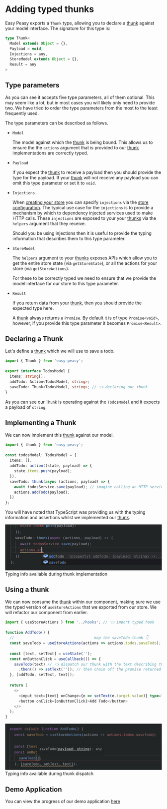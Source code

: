 # Adding typed thunks

Easy Peasy exports a `Thunk` type, allowing you to declare a [thunk](/docs/api/thunk.html) against your model interface. The signature for this type is:

```typescript
type Thunk<
  Model extends Object = {},
  Payload = void,
  Injections = any,
  StoreModel extends Object = {},
  Result = any
>
```

## Type parameters

As you can see it accepts five type parameters, all of them optional. This may seem like a lot, but in most cases you will likely only need to provide two. We have tried to order the type parameters from the most to the least frequently used.

The type parameters can be described as follows.

- `Model`

  The model against which the [thunk](/docs/api/thunk.html) is being bound. This allows us to ensure the the `actions` argument that is provided to our [thunk](/docs/api/thunk.html) implementations are correctly typed.

- `Payload`

  If you expect the [thunk](/docs/api/thunk.html) to receive a payload then you should provide the type for the payload. If your [thunk](/docs/api/thunk.html) will not receive any payload you can omit this type parameter or set it to `void`.

- `Injections`

  When [creating your store](/docs/api/create-store.html) you can specify `injections` via the [store configuration](/docs/api/store-config.html). The typical use case for the `injections` is to provide a mechanism by which to dependency injected services used to make HTTP calls. These `injections` are exposed to your your [thunks](/docs/api/thunk.html) via the `helpers` argument that they receive.

  Should you be using injections then it is useful to provide the typing information that describes them to this type parameter.

- `StoreModel`

  The `helpers` argument to your [thunks](/docs/api/thunk.html) exposes APIs which allow you to get the entire store state (via `getStoreState`), or all the actions for your store (via `getStoreActions`).

  For these to be correctly typed we need to ensure that we provide the model interface for our store to this type parameter.

- `Result`

  If you return data from your [thunk](/docs/api/thunk.html), then you should provide the expected type here.

  A [thunk](/docs/api/thunk.html) always returns a `Promise`. By default it is of type `Promise<void>`, however, if you provide this type parameter it becomes `Promise<Result>`.

## Declaring a Thunk

Let's define a [thunk](/docs/api/thunk.html) which we will use to save a todo.

```typescript
import { Thunk } from 'easy-peasy';

export interface TodosModel {
  items: string[];
  addTodo: Action<TodosModel, string>;
  saveTodo: Thunk<TodosModel, string>; // 👈 declaring our thunk
}
```

As you can see our `Thunk` is operating against the `TodosModel` and it expects a payload of `string`.

## Implementing a Thunk

We can now implement this [thunk](/docs/api/thunk.html) against our model.

```typescript
import { thunk } from 'easy-peasy';

const todosModel: TodosModel = {
  items: [],
  addTodo: action((state, payload) => {
    state.items.push(payload);
  }),
  saveTodo: thunk(async (actions, payload) => {
    await todosService.save(payload); // imagine calling an HTTP service
    actions.addTodo(payload);
  })
};
```

You will have noted that TypeScript was providing us with the typing information and assertions whilst we implemented our [thunk](/docs/api/thunk.html).

<div class="screenshot">
  <img src="../../assets/typescript-tutorial/typed-thunk-imp.png" />
  <span class="caption">Typing info available during thunk implementation</span>
</div>

## Using a thunk

We can now consume the [thunk](/docs/api/thunk.html) within our component, making sure we use the typed version of `useStoreActions` that we exported from our store. We will refactor our component from earlier.

```typescript
import { useStoreActions } from '../hooks'; // 👈 import typed hook

function AddTodo() {
  //                                    map the saveTodo thunk 👇
  const saveTodo = useStoreActions(actions => actions.todos.saveTodo);

  const [text, setText] = useState('');
  const onButtonClick = useCallback(() => {
    saveTodo(text) // 👈 dispatch our thunk with the text describing the todo
      .then(() => setText('')); // then chain off the promise returned by the thunk
  }, [addTodo, setText, text]);

  return (
    <>
      <input text={text} onChange={e => setText(e.target.value)} type="text />
      <button onClick={onButtonClick}>Add Todo</button>
    </>
  );
}
```

<div class="screenshot">
  <img src="../../assets/typescript-tutorial/typed-thunk-dispatch.png" />
  <span class="caption">Typing info available during thunk dispatch</span>
</div>

## Demo Application

You can view the progress of our demo application [here](https://codesandbox.io/s/easy-peasytypescript-tutorialtyped-thunks-j4b3p)
